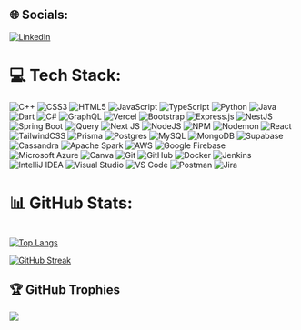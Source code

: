 ## 🌐 Socials:
 [![LinkedIn](https://img.shields.io/badge/LinkedIn-%230077B5.svg?logo=linkedin&logoColor=white)](www.linkedin.com/in/shahd-khattab)<br/>

# 💻 Tech Stack:
![C++](https://img.shields.io/badge/c++-%2300599C.svg?style=plastic&logo=c%2B%2B&logoColor=white)
![CSS3](https://img.shields.io/badge/css3-%231572B6.svg?style=plastic&logo=css3&logoColor=white)
![HTML5](https://img.shields.io/badge/html5-%23E34F26.svg?style=plastic&logo=html5&logoColor=white)
![JavaScript](https://img.shields.io/badge/javascript-%23323330.svg?style=plastic&logo=javascript&logoColor=%23F7DF1E)
![TypeScript](https://img.shields.io/badge/typescript-%23007ACC.svg?style=plastic&logo=typescript&logoColor=white)
![Python](https://img.shields.io/badge/python-%2314354C.svg?style=plastic&logo=python&logoColor=white)
![Java](https://img.shields.io/badge/java-%23ED8B00.svg?style=plastic&logo=java&logoColor=white)
![Dart](https://img.shields.io/badge/dart-%230175C2.svg?style=plastic&logo=dart&logoColor=white)
![C#](https://img.shields.io/badge/csharp-%23239120.svg?style=plastic&logo=csharp&logoColor=white)
![GraphQL](https://img.shields.io/badge/graphql-E10098?style=plastic&logo=graphql&logoColor=white)
![Vercel](https://img.shields.io/badge/vercel-%23000000.svg?style=plastic&logo=vercel&logoColor=white)
![Bootstrap](https://img.shields.io/badge/bootstrap-%238511FA.svg?style=plastic&logo=bootstrap&logoColor=white)
![Express.js](https://img.shields.io/badge/express.js-%23404d59.svg?style=plastic&logo=express&logoColor=%2361DAFB)
![NestJS](https://img.shields.io/badge/nestjs-%23E0234E.svg?style=plastic&logo=nestjs&logoColor=white)
![Spring Boot](https://img.shields.io/badge/springboot-%236DB33F.svg?style=plastic&logo=springboot&logoColor=white)
![jQuery](https://img.shields.io/badge/jquery-%230769AD.svg?style=plastic&logo=jquery&logoColor=white)
![Next JS](https://img.shields.io/badge/Next-black?style=plastic&logo=next.js&logoColor=white)
![NodeJS](https://img.shields.io/badge/node.js-6DA55F?style=plastic&logo=node.js&logoColor=white)
![NPM](https://img.shields.io/badge/NPM-%23CB3837.svg?style=plastic&logo=npm&logoColor=white)
![Nodemon](https://img.shields.io/badge/NODEMON-%23323330.svg?style=plastic&logo=nodemon&logoColor=%BBDEAD)
![React](https://img.shields.io/badge/react-%2320232a.svg?style=plastic&logo=react&logoColor=%2361DAFB)
![TailwindCSS](https://img.shields.io/badge/tailwindcss-%2338B2AC.svg?style=plastic&logo=tailwind-css&logoColor=white)
![Prisma](https://img.shields.io/badge/Prisma-3982CE?style=plastic&logo=Prisma&logoColor=white)
![Postgres](https://img.shields.io/badge/postgres-%23316192.svg?style=plastic&logo=postgresql&logoColor=white)
![MySQL](https://img.shields.io/badge/mysql-4479A1.svg?style=plastic&logo=mysql&logoColor=white)
![MongoDB](https://img.shields.io/badge/MongoDB-%234ea94b.svg?style=plastic&logo=mongodb&logoColor=white)
![Supabase](https://img.shields.io/badge/supabase-%2300D1A0.svg?style=plastic&logo=supabase&logoColor=white)
![Cassandra](https://img.shields.io/badge/cassandra-%231287B1.svg?style=plastic&logo=apachecassandra&logoColor=white)
![Apache Spark](https://img.shields.io/badge/Apache%20Spark-E25A1C?style=plastic&logo=apachespark&logoColor=white)
![AWS](https://img.shields.io/badge/Amazon%20AWS-%23232F3E.svg?style=plastic&logo=amazonaws&logoColor=white)
![Google Firebase](https://img.shields.io/badge/firebase-%23039BE5.svg?style=plastic&logo=firebase)
![Microsoft Azure](https://img.shields.io/badge/Microsoft%20Azure-0089D6?style=plastic&logo=microsoftazure&logoColor=white)
![Canva](https://img.shields.io/badge/Canva-%2300C4CC.svg?style=plastic&logo=Canva&logoColor=white)
![Git](https://img.shields.io/badge/git-%23F05033.svg?style=plastic&logo=git&logoColor=white)
![GitHub](https://img.shields.io/badge/github-%23121011.svg?style=plastic&logo=github&logoColor=white)
![Docker](https://img.shields.io/badge/docker-%230db7ed.svg?style=plastic&logo=docker&logoColor=white)
![Jenkins](https://img.shields.io/badge/jenkins-%232C5263.svg?style=plastic&logo=jenkins&logoColor=white)
![IntelliJ IDEA](https://img.shields.io/badge/IntelliJ-000000.svg?style=plastic&logo=intellijidea&logoColor=white)
![Visual Studio](https://img.shields.io/badge/Visual%20Studio-5C2D91.svg?style=plastic&logo=visualstudio&logoColor=white)
![VS Code](https://img.shields.io/badge/Visual%20Studio%20Code-0078D4.svg?style=plastic&logo=visualstudiocode&logoColor=white)
![Postman](https://img.shields.io/badge/Postman-FF6C37?style=plastic&logo=postman&logoColor=white)
![Jira](https://img.shields.io/badge/jira-%230A0FFF.svg?style=plastic&logo=jira&logoColor=white)

# 📊 GitHub Stats:
<img src="https://komarev.com/ghpvc/?username=Shahd-Khattab&style=flat-square&color=green" alt=""/>

[![Top Langs](https://github-readme-stats.vercel.app/api/top-langs/?username=Shahd-Khattab&layout=compact&theme=vision-friendly-dark)](https://github.com/anuraghazra/github-readme-stats)

[![GitHub Streak](http://github-readme-streak-stats.herokuapp.com?user=Shahd-Khattab&theme=white&border_radius=4.7)](https://git.io/streak-stats)



## 🏆 GitHub Trophies
![](https://github-profile-trophy.vercel.app/?username=Shahd-Khattab&theme=discord_old_blurple&no-frame=true&no-bg=true&margin-w=4)


